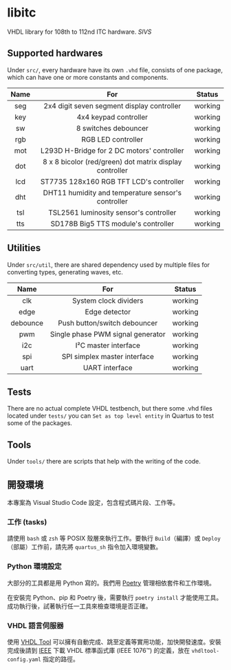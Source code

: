# libitc

VHDL library for 108th to 112nd ITC hardware.
*SIVS*

## Supported hardwares

Under `src/`, every hardware have its own `.vhd` file, consists of one package, which can have one or more constants and components.

| Name  |                           For                           | Status  |
| :---: | :-----------------------------------------------------: | :-----: |
|  seg  |       2x4 digit seven segment display controller        | working |
|  key  |                  4x4 keypad controller                  | working |
|  sw   |                  8 switches debouncer                   | working |
|  rgb  |                   RGB LED controller                    | working |
|  mot  |       L293D H-Bridge for 2 DC motors' controller        | working |
|  dot  | 8 x 8 bicolor (red/green) dot matrix display controller | working |
|  lcd  |         ST7735 128x160 RGB TFT LCD's controller         | working |
|  dht  |   DHT11 humidity and temperature sensor's controller    | working |
|  tsl  |         TSL2561 luminosity sensor's controller          | working |
|  tts  |           SD178B Big5 TTS module's controller           | working |

## Utilities

Under `src/util`, there are shared dependency used by multiple files for converting types, generating waves, etc.

|   Name   |                For                | Status  |
| :------: | :-------------------------------: | :-----: |
|   clk    |       System clock dividers       | working |
|   edge   |           Edge detector           | working |
| debounce |   Push button/switch debouncer    | working |
|   pwm    | Single phase PWM signal generator | working |
|   i2c    |       I²C master interface        | working |
|   spi    |   SPI simplex master interface    | working |
|   uart   |          UART interface           | working |

## Tests

There are no actual complete VHDL testbench, but there some .vhd files located under `tests/` you can `Set as top level entity` in Quartus to test some of the packages.

## Tools

Under `tools/` there are scripts that help with the writing of the code.

## 開發環境

本專案為 Visual Studio Code 設定，包含程式碼片段、工作等。

### 工作 (tasks)

請使用 `bash` 或 `zsh` 等 POSIX 殼層來執行工作。要執行 `Build`（編譯）或 `Deploy`（部屬）工作前，請先將 `quartus_sh` 指令加入環境變數。

### Python 環境設定

大部分的工具都是用 Python 寫的。我們用 [Poetry](https://python-poetry.org/) 管理相依套件和工作環境。

在安裝完 Python、pip 和 Poetry 後，需要執行 `poetry install` 才能使用工具。成功執行後，試著執行任一工具來檢查環境是否正確。

### VHDL 語言伺服器

使用 [VHDL Tool](https://www.vhdltool.com/) 可以擁有自動完成、跳至定義等實用功能，加快開發速度。安裝完成後請到 [IEEE](https://standards.ieee.org/downloads/) 下載 VHDL 標準函式庫 (IEEE 1076™) 的定義，放在 `vhdltool-config.yaml` 指定的路徑。
